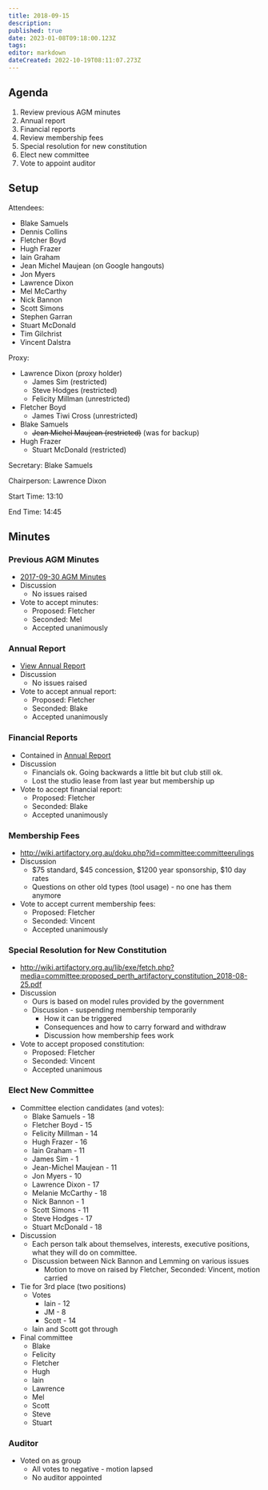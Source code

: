 ```yaml
---
title: 2018-09-15
description: 
published: true
date: 2023-01-08T09:18:00.123Z
tags: 
editor: markdown
dateCreated: 2022-10-19T08:11:07.273Z
---
```


## Agenda

1. Review previous AGM minutes
2. Annual report
3. Financial reports
4. Review membership fees
5. Special resolution for new constitution
6. Elect new committee
7. Vote to appoint auditor

## Setup

Attendees:

- Blake Samuels
- Dennis Collins
- Fletcher Boyd
- Hugh Frazer
- Iain Graham
- Jean Michel Maujean (on Google hangouts)
- Jon Myers
- Lawrence Dixon
- Mel McCarthy
- Nick Bannon
- Scott Simons
- Stephen Garran
- Stuart McDonald
- Tim Gilchrist
- Vincent Dalstra

Proxy:

- Lawrence Dixon (proxy holder)
  - James Sim (restricted)
  - Steve Hodges (restricted)
  - Felicity Millman (unrestricted)
- Fletcher Boyd
  - James Tiwi Cross (unrestricted)
- Blake Samuels
  - ~~Jean Michel Maujean (restricted)~~ (was for backup)
- Hugh Frazer
  - Stuart McDonald (restricted)

Secretary: Blake Samuels

Chairperson: Lawrence Dixon

Start Time: 13:10

End Time: 14:45

## Minutes

### Previous AGM Minutes

- [2017-09-30 AGM Minutes](/minutes/AGM/2017-09-30)
- Discussion
  - No issues raised
- Vote to accept minutes:
  - Proposed: Fletcher
  - Seconded: Mel
  - Accepted unanimously

### Annual Report

- [View Annual Report](/docs/committee/perth_artifactory_annual_report_2017-2018.pdf)
- Discussion
  - No issues raised
- Vote to accept annual report:
  - Proposed: Fletcher
  - Seconded: Blake
  - Accepted unanimously

### Financial Reports

- Contained in [Annual Report](/docs/committee/perth_artifactory_annual_report_2017-2018.pdf)
- Discussion
  - Financials ok. Going backwards a little bit but club still ok.
  - Lost the studio lease from last year but membership up
- Vote to accept financial report:
  - Proposed: Fletcher
  - Seconded: Blake
  - Accepted unanimously

### Membership Fees

- <http://wiki.artifactory.org.au/doku.php?id=committee:committeerulings>
- Discussion
  - \$75 standard, \$45 concession, \$1200 year sponsorship, \$10 day rates
  - Questions on other old types (tool usage) - no one has them anymore
- Vote to accept current membership fees:
  - Proposed: Fletcher
  - Seconded: Vincent
  - Accepted unanimously

### Special Resolution for New Constitution

- <http://wiki.artifactory.org.au/lib/exe/fetch.php?media=committee:proposed_perth_artifactory_constitution_2018-08-25.pdf>
- Discussion
  - Ours is based on model rules provided by the government
  - Discussion - suspending membership temporarily
    - How it can be triggered
    - Consequences and how to carry forward and withdraw
    - Discussion how membership fees work
- Vote to accept proposed constitution:
  - Proposed: Fletcher
  - Seconded: Vincent
  - Accepted unanimous

### Elect New Committee

- Committee election candidates (and votes):
  - Blake Samuels - 18
  - Fletcher Boyd - 15
  - Felicity Millman - 14
  - Hugh Frazer - 16
  - Iain Graham - 11
  - James Sim - 1
  - Jean-Michel Maujean - 11
  - Jon Myers - 10
  - Lawrence Dixon - 17
  - Melanie McCarthy - 18
  - Nick Bannon - 1
  - Scott Simons - 11
  - Steve Hodges - 17
  - Stuart McDonald - 18
- Discussion
  - Each person talk about themselves, interests, executive positions, what they will do on committee.
  - Discussion between Nick Bannon and Lemming on various issues
    - Motion to move on raised by Fletcher, Seconded: Vincent, motion carried
- Tie for 3rd place (two positions)
  - Votes
    - Iain - 12
    - JM - 8
    - Scott - 14
  - Iain and Scott got through
- Final committee
  - Blake
  - Felicity
  - Fletcher
  - Hugh
  - Iain
  - Lawrence
  - Mel
  - Scott
  - Steve
  - Stuart

### Auditor

- Voted on as group
  - All votes to negative - motion lapsed
  - No auditor appointed
